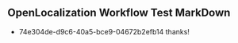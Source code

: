 ## OpenLocalization Workflow Test MarkDown
* 74e304de-d9c6-40a5-bce9-04672b2efb14 thanks!

<!--HONumber=Jul16_HO2-->


